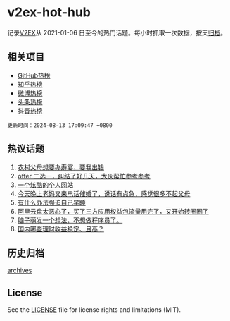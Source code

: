 # v2ex-hot-hub

 记录[V2EX](https://www.v2ex.com/)从 2021-01-06 日至今的热门话题。每小时抓取一次数据，按天[归档](archives)。
 
 ## 相关项目

- [GitHub热榜](https://github.com/lonnyzhang423/github-hot-hub)
- [知乎热榜](https://github.com/lonnyzhang423/zhihu-hot-hub)
- [微博热榜](https://github.com/lonnyzhang423/weibo-hot-hub)
- [头条热榜](https://github.com/lonnyzhang423/toutiao-hot-hub)
- [抖音热榜](https://github.com/lonnyzhang423/douyin-hot-hub)


 `更新时间：2024-08-13 17:09:47 +0800`

## 热议话题

1. [农村父母想要办寿宴，要我出钱](https://www.v2ex.com/t/1064444)
1. [offer 二选一，纠结了好几天，大伙帮忙参考参考](https://www.v2ex.com/t/1064526)
1. [一个炫酷的个人网站](https://www.v2ex.com/t/1064448)
1. [今天晚上老妈又来电话催婚了，说话有点急，感觉很多不起父母](https://www.v2ex.com/t/1064462)
1. [有什么办法强迫自己早睡](https://www.v2ex.com/t/1064527)
1. [阿里云盘太恶心了，买了三方应用权益包流量用完了，又开始转圈圈了](https://www.v2ex.com/t/1064474)
1. [脑子萌发一个想法，不想做程序员了。](https://www.v2ex.com/t/1064615)
1. [国内哪些理财收益稳定、且高？](https://www.v2ex.com/t/1064523)

## 历史归档

[archives](archives)

## License

See the [LICENSE](LICENSE) file for license rights and limitations (MIT).
